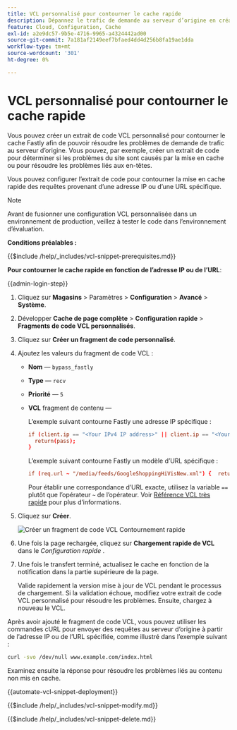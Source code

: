 ```yaml
---
title: VCL personnalisé pour contourner le cache rapide
description: Dépannez le trafic de demande au serveur d’origine en créant un extrait de code VCL personnalisé pour contourner le cache Fastly.
feature: Cloud, Configuration, Cache
exl-id: a2e9dc57-9b5e-4716-9965-a4324442ad00
source-git-commit: 7a181af2149eef7bfaed4dd4d256b8fa19ae1dda
workflow-type: tm+mt
source-wordcount: '301'
ht-degree: 0%

---
```


# VCL personnalisé pour contourner le cache rapide

Vous pouvez créer un extrait de code VCL personnalisé pour contourner le cache Fastly afin de pouvoir résoudre les problèmes de demande de trafic au serveur d’origine. Vous pouvez, par exemple, créer un extrait de code pour déterminer si les problèmes du site sont causés par la mise en cache ou pour résoudre les problèmes liés aux en-têtes.

Vous pouvez configurer l’extrait de code pour contourner la mise en cache rapide des requêtes provenant d’une adresse IP ou d’une URL spécifique.

>[!NOTE]
>
>Avant de fusionner une configuration VCL personnalisée dans un environnement de production, veillez à tester le code dans l’environnement d’évaluation.

**Conditions préalables :**

{{$include /help/_includes/vcl-snippet-prerequisites.md}}

**Pour contourner le cache rapide en fonction de l’adresse IP ou de l’URL**:

{{admin-login-step}}

1. Cliquez sur **Magasins** > Paramètres > **Configuration** > **Avancé** > **Système**.

1. Développer **Cache de page complète** > **Configuration rapide** > **Fragments de code VCL personnalisés**.

1. Cliquez sur **Créer un fragment de code personnalisé**.

1. Ajoutez les valeurs du fragment de code VCL :

   - **Nom** — `bypass_fastly`

   - **Type** — `recv`

   - **Priorité** — `5`

   - **VCL** fragment de contenu —

     L’exemple suivant contourne Fastly une adresse IP spécifique :

     ```conf
     if (client.ip == "<Your IPv4 IP address>" || client.ip == "<Your IPv6 IP address>") {
       return(pass);
     }
     ```

     L’exemple suivant contourne Fastly un modèle d’URL spécifique :

     ```conf
     if (req.url ~ "/media/feeds/GoogleShoppingHiVisNew.xml") {  return (pass);}
     ```

     Pour établir une correspondance d’URL exacte, utilisez la variable `==` plutôt que l’opérateur `~` de l’opérateur. Voir [Référence VCL très rapide] pour plus d’informations.

1. Cliquez sur **Créer**.

   ![Créer un fragment de code VCL Contournement rapide](/help/assets/cdn/fastly-create-bypass-snippet.png)

1. Une fois la page rechargée, cliquez sur **Chargement rapide de VCL** dans le *Configuration rapide* .

1. Une fois le transfert terminé, actualisez le cache en fonction de la notification dans la partie supérieure de la page.

   Valide rapidement la version mise à jour de VCL pendant le processus de chargement. Si la validation échoue, modifiez votre extrait de code VCL personnalisé pour résoudre les problèmes. Ensuite, chargez à nouveau le VCL.

Après avoir ajouté le fragment de code VCL, vous pouvez utiliser les commandes cURL pour envoyer des requêtes au serveur d’origine à partir de l’adresse IP ou de l’URL spécifiée, comme illustré dans l’exemple suivant :

```bash
curl -svo /dev/null www.example.com/index.html
```

Examinez ensuite la réponse pour résoudre les problèmes liés au contenu non mis en cache.

{{automate-vcl-snippet-deployment}}

{{$include /help/_includes/vcl-snippet-modify.md}}

{{$include /help/_includes/vcl-snippet-delete.md}}

<!--External link definitions-->

[Référence VCL très rapide]: https://docs.fastly.com/vcl/
